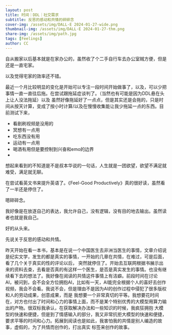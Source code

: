 ```yaml
---
layout: post
title: 时间｜DDL｜社交需求
subtitle: 反思的感动和共情的碎碎念
cover-img: /assets/img/DALL·E 2024-01-27-wide.png
thumbnail-img: /assets/img/DALL·E 2024-01-27-thm.png
share-img: /assets/img/path.jpg
tags: [Feelings]
author: CC
---
```


自从搬家以后基本就是在家办公的，虽然收了个二手自行车去办公室贼方便，但是还是一直宅家。

以及觉得宅家的效率还不错。

最近一个月比较明显的变化是开始可以专注一段时间开始做事了，以及，可以少把事情一直一直往后拖。在尝试跟拖延症谈判了。（当然也有可能是因为DDL悬在头上让人没法拖延）以及
虽然好像拖延好了一点点，但是其实还是会拖的，只是时间从按天计算，变成了按小时计算/以及在慢慢收集能让我少拖延一点的东西。目前测试下来，
* 看剧刷视频是没用的
* 冥想有一点用
* 吃东西没有用
* 运动有一点用
* 喝酒有用但是要控制到兴奋和emo的边界
* 
想起来看到的不知道是不是叔本华说的一句话，人生就是一团欲望，欲望不满足就难受，满足就无聊。

在尝试看英文书来提升英语了。《Feel-Good Productively》真的很好读，虽然看了一半还是停住了。

嗯碎碎念。

我好像是在放逐自己的表达，我允许自己，没有逻辑，没有目的地去输出。虽然读者也就是我自己。

好的从头来。

先说关于反思的感动和共情。

昨天开始在看一本书，基本是在说一个中国医生去非洲当医生的事情，文章介绍说是纪实文学，发生的都是真实的事情，一开始的几章在共情，在难过，可是后面，看了几个关于真实的性的评论以后，
突然就停住了。开始去互联网根据书展示出来的资料去查，去看是否真的有这样一个医生，是否是真实发生的事情。也没有继续看下去的想法了。我好像在阅读的共情这件事情上有洁癖。前段时间在讨论
AI，被问到，会不会全方位拥抱AI，比如有一天，AI能完全根据个人的喜好去创作视频，我会不会看。我说不会，但是理由不是因为AI的创作过程中侵犯了很多版权和人的劳动成果，创意成果，而是
我想要一个非常真切的平等。我想要花时间在，对方也付出了时间和心力的事情上面，而不是某个特别优秀的大模型用算力输出的产物。很双标我承认，在获取解决办法和一些知识的时候，我疯狂拥抱
大模型的快速和便捷，但是到了情感输入的部分，我又非常抗拒大模型的快速和便捷，要求平等的时间和心力。拓展到阅读也是如此，我害怕我的共情是别人编造的故事，虚假的，为了共情而创作的，打出真实
标签来创作的故事。
